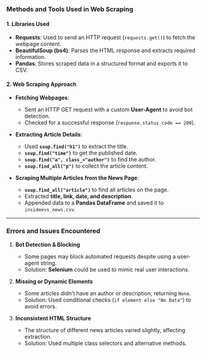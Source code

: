 ### **Methods and Tools Used in Web Scraping**

#### **1. Libraries Used**
- **Requests**: Used to send an HTTP request (`requests.get()`) to fetch the webpage content.  
- **BeautifulSoup (bs4)**: Parses the HTML response and extracts required information.  
- **Pandas**: Stores scraped data in a structured format and exports it to CSV.

#### **2. Web Scraping Approach**
- **Fetching Webpages**:  
  - Sent an HTTP GET request with a custom **User-Agent** to avoid bot detection.  
  - Checked for a successful response (`response.status_code == 200`).  

- **Extracting Article Details**:  
  - Used **`soup.find("h1")`** to extract the title.  
  - **`soup.find("time")`** to get the published date.  
  - **`soup.find("a", class_="author")`** to find the author.  
  - **`soup.find_all("p")`** to collect the article content.  

- **Scraping Multiple Articles from the News Page**:  
  - **`soup.find_all("article")`** to find all articles on the page.  
  - Extracted **title, link, date, and description**.  
  - Appended data to a **Pandas DataFrame** and saved it to `insideevs_news.csv`.

---

### **Errors and Issues Encountered**
1. **Bot Detection & Blocking**  
   - Some pages may block automated requests despite using a user-agent string.  
   - Solution: **Selenium** could be used to mimic real user interactions.  

2. **Missing or Dynamic Elements**  
   - Some articles didn’t have an author or description, returning `None`.  
   - Solution: Used conditional checks (`if element else "No Data"`) to avoid errors.  

3. **Inconsistent HTML Structure**  
   - The structure of different news articles varied slightly, affecting extraction.  
   - Solution: Used multiple class selectors and alternative methods.  

